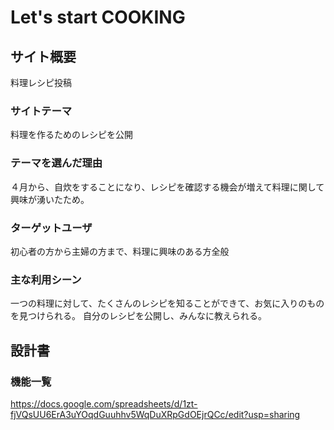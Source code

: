 # Let's start COOKING

## サイト概要
料理レシピ投稿

### サイトテーマ
料理を作るためのレシピを公開

### テーマを選んだ理由
４月から、自炊をすることになり、レシピを確認する機会が増えて料理に関して興味が湧いたため。

### ターゲットユーザ
初心者の方から主婦の方まで、料理に興味のある方全般

### 主な利用シーン
一つの料理に対して、たくさんのレシピを知ることができて、お気に入りのものを見つけられる。
自分のレシピを公開し、みんなに教えられる。

## 設計書

### 機能一覧
https://docs.google.com/spreadsheets/d/1zt-fjVQsUU6ErA3uYOqdGuuhhv5WqDuXRpGdOEjrQCc/edit?usp=sharing


